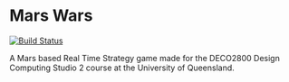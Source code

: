 # Mars Wars
[![Build Status](http://deco2800.uqcloud.net/jenkins/job/DECO2800-2017-MarsWars/badge/icon)](http://deco2800.uqcloud.net/jenkins/job/DECO2800-2017-MarsWars/)

A Mars based Real Time Strategy game made for the DECO2800 Design Computing Studio 2 course at the University of Queensland.
